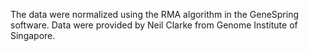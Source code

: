 The data were normalized using
the RMA algorithm in the GeneSpring software. Data were
provided by Neil Clarke from Genome Institute of Singapore.